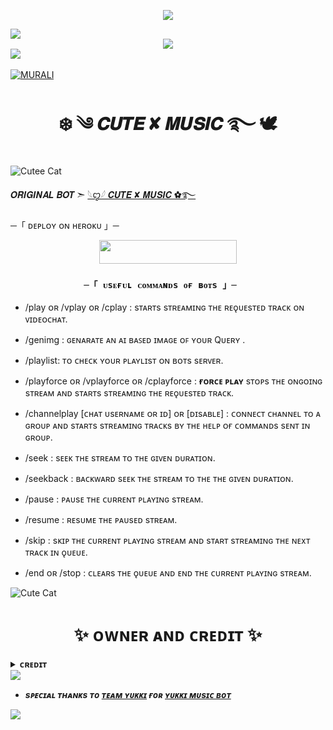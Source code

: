 <p align="center"> 
   <img src="https://capsule-render.vercel.app/api?type=waving&color=gradient&text=𝑴𝑼𝑹𝜜𝑳𝑰&height=100&section=header"/> 
 </p> 
 
<img src="https://user-images.githubusercontent.com/73097560/115834477-dbab4500-a447-11eb-908a-139a6edaec5c.gif"> 

<div align="center">
  <img src="https://readme-typing-svg.herokuapp.com?color=FFA500&center=true&lines=──+「+CUTE+X+MUSIC+」+──;AN+ADVANCED+GROUP+MUSIC+PLAYER+AND+MANAGEMENT+BOT;MADE+BY+MURALI;THANKS+TO+YUKKI+MUSIC+FOR+REPO&width=600&height=180">
</div>

<img src="https://user-images.githubusercontent.com/73097560/115834477-dbab4500-a447-11eb-908a-139a6edaec5c.gif"> 
<img src="https://camo.githubusercontent.com/82291b0fe831bfc6781e07fc5090cbd0a8b912bb8b8d4fec0696c881834f81ac/68747470733a2f2f70726f626f742e6d656469612f394575424971676170492e676966" width="8" height="3">

   [![MURALI](https://github-stats-alpha.vercel.app/api?username=ZeroXCoderZ&cc=255&tc=fff&ic=ff69b4&bc=870 "ZeroXCoderZ")](https://github-stats-alpha.vercel.app/api?username=ZeroXCoderZ&cc=000&tc=fff&ic=fff&bc=000 "ZeroXCoderZ")



   
<h1 align="center"><b>❄️ ༄ 𝑪𝑼𝑻𝑬  ✘ 𝑴𝑼𝑺𝑰𝑪 ࿐ 🕊️</b></h1>


![Cutee Cat](https://media.giphy.com/media/eolhNCPI9iVbyEa5KX/giphy.gif)


𝑶𝑹𝑰𝑮𝑰𝑵𝑨𝑳 𝑩𝑶𝑻 ➣ [𓆩ꨄ︎𓆪 𝑪𝑼𝑻𝑬 ✘ 𝑴𝑼𝑺𝑰𝑪 ✿࿐](https://t.me/CutieXmusicBot)



 ─「 ᴅᴇᴩʟᴏʏ ᴏɴ ʜᴇʀᴏᴋᴜ 」─
</h3>

<p align="center"><a href="https://dashboard.heroku.com/new?template=https://github.com/ZeroXCoderZ/MURALIMUSIC"> <img src="https://img.shields.io/badge/Deploy%20On%20Heroku-blue?style=for-the-badge&logo=heroku" width="220" height="38.45"/></a></p>
<h3 align="center">





    ─「 ᴜsᴇғᴜʟ ᴄᴏᴍᴍᴀɴᴅs ᴏғ ʙᴏᴛs 」─   
</h3>

- /play ᴏʀ /vplay ᴏʀ /cplay : sᴛᴀʀᴛs sᴛʀᴇᴀᴍɪɴɢ ᴛʜᴇ ʀᴇǫᴜᴇsᴛᴇᴅ ᴛʀᴀᴄᴋ ᴏɴ ᴠɪᴅᴇᴏᴄʜᴀᴛ.
  
- /genimg : ɢᴇɴᴀʀᴀᴛᴇ ᴀɴ ᴀɪ ʙᴀꜱᴇᴅ ɪᴍᴀɢᴇ ᴏꜰ ʏᴏᴜʀ Qᴜᴇʀʏ .
  
- /playlist: ᴛᴏ ᴄʜᴇᴄᴋ ʏᴏᴜʀ ᴘʟᴀʏʟɪsᴛ ᴏɴ ʙᴏᴛs sᴇʀᴠᴇʀ.

- /playforce ᴏʀ /vplayforce ᴏʀ /cplayforce : **ғᴏʀᴄᴇ ᴩʟᴀʏ** sᴛᴏᴩs ᴛʜᴇ ᴏɴɢᴏɪɴɢ sᴛʀᴇᴀᴍ ᴀɴᴅ sᴛᴀʀᴛs sᴛʀᴇᴀᴍɪɴɢ ᴛʜᴇ ʀᴇǫᴜᴇsᴛᴇᴅ ᴛʀᴀᴄᴋ.

- /channelplay [ᴄʜᴀᴛ ᴜsᴇʀɴᴀᴍᴇ ᴏʀ ɪᴅ] ᴏʀ [ᴅɪsᴀʙʟᴇ] : ᴄᴏɴɴᴇᴄᴛ ᴄʜᴀɴɴᴇʟ ᴛᴏ ᴀ ɢʀᴏᴜᴩ ᴀɴᴅ sᴛᴀʀᴛs sᴛʀᴇᴀᴍɪɴɢ ᴛʀᴀᴄᴋs ʙʏ ᴛʜᴇ ʜᴇʟᴩ ᴏғ ᴄᴏᴍᴍᴀɴᴅs sᴇɴᴛ ɪɴ ɢʀᴏᴜᴩ.

- /seek : sᴇᴇᴋ ᴛʜᴇ sᴛʀᴇᴀᴍ ᴛᴏ ᴛʜᴇ ɢɪᴠᴇɴ ᴅᴜʀᴀᴛɪᴏɴ.

- /seekback : ʙᴀᴄᴋᴡᴀʀᴅ sᴇᴇᴋ ᴛʜᴇ sᴛʀᴇᴀᴍ ᴛᴏ ᴛʜᴇ ᴛʜᴇ ɢɪᴠᴇɴ ᴅᴜʀᴀᴛɪᴏɴ.

- /pause : ᴩᴀᴜsᴇ ᴛʜᴇ ᴄᴜʀʀᴇɴᴛ ᴩʟᴀʏɪɴɢ sᴛʀᴇᴀᴍ.

- /resume : ʀᴇsᴜᴍᴇ ᴛʜᴇ ᴩᴀᴜsᴇᴅ sᴛʀᴇᴀᴍ.

- /skip : sᴋɪᴩ ᴛʜᴇ ᴄᴜʀʀᴇɴᴛ ᴩʟᴀʏɪɴɢ sᴛʀᴇᴀᴍ ᴀɴᴅ sᴛᴀʀᴛ sᴛʀᴇᴀᴍɪɴɢ ᴛʜᴇ ɴᴇxᴛ ᴛʀᴀᴄᴋ ɪɴ ǫᴜᴇᴜᴇ.

- /end ᴏʀ /stop : ᴄʟᴇᴀʀs ᴛʜᴇ ǫᴜᴇᴜᴇ ᴀɴᴅ ᴇɴᴅ ᴛʜᴇ ᴄᴜʀʀᴇɴᴛ ᴩʟᴀʏɪɴɢ sᴛʀᴇᴀᴍ.
</h3>


![Cute Cat](https://media.giphy.com/media/IHOKbcGVANHiZ3IATx/giphy.gif)

<h1 align="center"><b>✨ ᴏᴡɴᴇʀ ᴀɴᴅ ᴄʀᴇᴅɪᴛ ✨</b></h1>
<details>
<summary><b>ᴄʀᴇᴅɪᴛ</b></summary>
<br>

## sᴘᴇᴄɪᴀʟ ᴄʀᴇᴅɪᴛ
<img src="https://user-images.githubusercontent.com/73097560/115834477-dbab4500-a447-11eb-908a-139a6edaec5c.gif"> 

- [ꜱʜɪᴋʜᴀʀ](https://github.com/NotReallyShikhar)
- [ᴀɴᴏɴʏᴍᴏᴜs](https://github.com/AnonymousX1025)
- [Pyrogram](https://github.com/pyrogram/pyrogram)
- [Py-Tgcalls](https://github.com/pytgcalls/pytgcalls)
- [CallsMusic](https://github.com/Callsmusic)
- [DAXXTEAM](https://t.me/ALLTYPECC)
- [SAGAR](https://t.me/dil_sagar_121)
- [gojo](https://github.com/Gojo-Bots)
- [Team Yukki](https://github.com/TeamYukki)
- [Yukki Music Bot](https://github.com/TeamYukki/YukkiMusicBot)
- [Team Alexa](https://github.com/TheTeamAlexa)
- [Pranav Saraswat](https://github.com/Pranav-Saraswat)
</details>

<img src="https://user-images.githubusercontent.com/73097560/115834477-dbab4500-a447-11eb-908a-139a6edaec5c.gif"> 

- <b> _sᴩᴇᴄɪᴀʟ ᴛʜᴀɴᴋs ᴛᴏ [ᴛᴇᴀᴍ ʏᴜᴋᴋɪ](https://github.com/TeamYukki) ғᴏʀ [ʏᴜᴋᴋɪ ᴍᴜsɪᴄ ʙᴏᴛ](https://github.com/TeamYukki/YukkiMusicBot)_ </b>

<p align="left"> 
   <img src="https://capsule-render.vercel.app/api?type=waving&color=gradient&height=100&section=footer"/> 
 </p>

